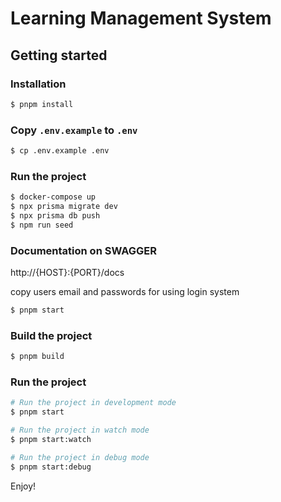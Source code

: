 # Learning Management System

## Getting started

### Installation

```bash
$ pnpm install
```

### Copy `.env.example` to `.env`

```bash
$ cp .env.example .env
```

### Run the project

```bash
$ docker-compose up
$ npx prisma migrate dev
$ npx prisma db push
$ npm run seed
```

### Documentation on SWAGGER

http://{HOST}:{PORT}/docs

copy users email and passwords for using login system

```bash
$ pnpm start
```

### Build the project

```bash
$ pnpm build
```

### Run the project

```bash
# Run the project in development mode
$ pnpm start

# Run the project in watch mode
$ pnpm start:watch

# Run the project in debug mode
$ pnpm start:debug
```

Enjoy!
